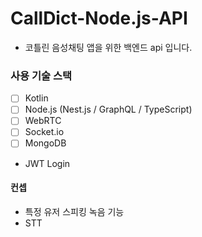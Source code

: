 # CallDict-Node.js-API

- 코틀린 음성채팅 앱을 위한 백엔드 api 입니다.

### 사용 기술 스택

- [ ] Kotlin
- [ ] Node.js (Nest.js / GraphQL / TypeScript)
- [ ] WebRTC
- [ ] Socket.io
- [ ] MongoDB

* JWT Login

#### 컨셉

- 특정 유저 스피킹 녹음 기능
- STT
